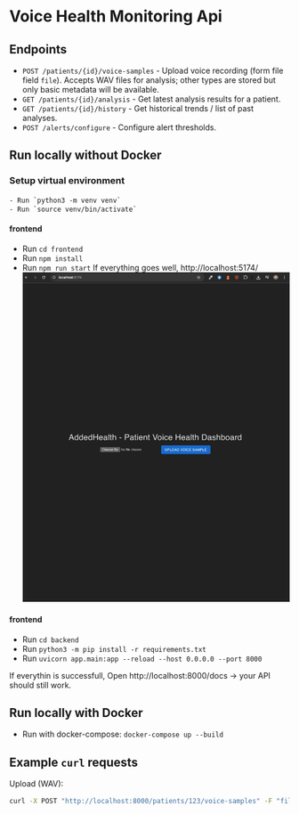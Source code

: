 # Voice Health Monitoring Api

## Endpoints


- `POST /patients/{id}/voice-samples` - Upload voice recording (form file field `file`). Accepts WAV files for analysis; other types are stored but only basic metadata will be available.
- `GET /patients/{id}/analysis` - Get latest analysis results for a patient.
- `GET /patients/{id}/history` - Get historical trends / list of past analyses.
- `POST /alerts/configure` - Configure alert thresholds.


## Run locally without Docker

### Setup virtual environment
    - Run `python3 -m venv venv`
    - Run `source venv/bin/activate`

#### frontend
-   Run `cd frontend`
-   Run `npm install`
-   Run `npm run start`
If everything goes well, http://localhost:5174/
![screenshot](frontend/src/assets/screenshot.png)


#### frontend
-   Run `cd backend`
-   Run `python3 -m pip install -r requirements.txt`
-   Run `uvicorn app.main:app --reload --host 0.0.0.0 --port 8000`

If everythin is successfull, Open http://localhost:8000/docs → your API should still work.
 
## Run locally with Docker

-   Run with docker-compose: `docker-compose up --build`


## Example `curl` requests

Upload (WAV):
```bash
curl -X POST "http://localhost:8000/patients/123/voice-samples" -F "file=@/path/to/sample.wav"



